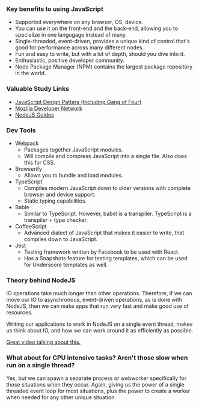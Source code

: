### Key benefits to using JavaScript

* Supported everywhere on any browser, OS, device.
* You can use it on the front-end and the back-end, allowing you to specialize in one langugage instead of many.
* Single-threaded, event-driven, provides a unique kind of control that's good for performance across many different nodes.
* Fun and easy to write, but with a lot of depth, should you dive into it.
* Enthusiastic, positive developer community.
* Node Package Manager (NPM) contains the largest package repository in the world.

### Valuable Study Links
* [JavaScript Design Patters (Including Gang of Four)](https://addyosmani.com/resources/essentialjsdesignpatterns/book/)
* [Mozilla Developer Network](https://developer.mozilla.org/en-US/)
* [NodeJS Guides](https://nodejs.org/en/docs/guides/)

### Dev Tools
* Webpack
    * Packages together JavaScript modules.
    * Will compile and compress JavaScript into a single file. Also does this for CSS.
* Browserify
    * Allows you to bundle and load modules.
* TypeScript
    * Compiles modern JavaScript down to older versions with complete browser and device support.
    * Static typing capabilities.
* Bable
    * Similar to TypeScript. However, babel is a transpiler. TypeScript is a transpiler + type checker.
* CoffeeScript
    * Advanced dialect of JavaScript that makes it easier to write, that compiles down to JavaScript.
* Jest 
    * Testing framework written by Facebook to be used with React.
    * Has a Snapshots feature for testing templates, which can be used for Underscore templates as well.


### Theory behind NodeJS
IO operations take much longer than other operations. Therefore, if we can move our IO to asynchronous, event-driven operations, as is done with NodeJS, then we can make apps that run very fast and make good use of resources.

Writing our applications to work in NodeJS on a single event thread, makes us think about IO, and how we can work around it as efficiently as possible.

[Great video talking about this.](https://www.youtube.com/watch?v=L0pjVcIsU6A)

### What about for CPU intensive tasks? Aren't those slow when run on a single thread?
Yes, but we can spawn a separate process or webworker specifically for those situations when they occur. Again, giving us the power of a single threaded event loop for most situations, plus the power to create a worker when needed for any other unique situation.
